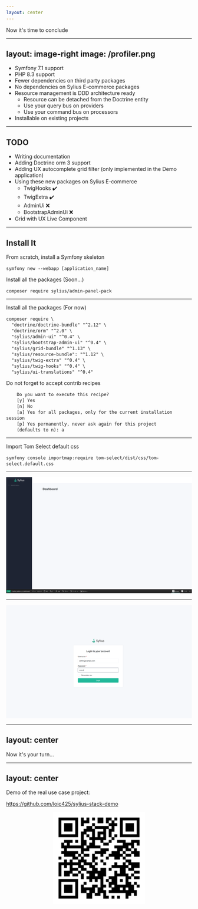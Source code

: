 ```yaml
---
layout: center
---
```


Now it's time to conclude

---
layout: image-right
image: /profiler.png
---

<v-clicks>

- Symfony 7.1 support
- PHP 8.3 support
- Fewer dependencies on third party packages
- No dependencies on Sylius E-commerce packages
- Resource management is DDD architecture ready
    - Resource can be detached from the Doctrine entity
    - Use your query bus on providers
    - Use your command bus on processors
- Installable on existing projects  

</v-clicks>

---

## TODO

<v-clicks>

- Writing documentation
- Adding Doctrine orm 3 support
- Adding UX autocomplete grid filter (only implemented in the Demo application)
- Using these new packages on Sylius E-commerce 
  - TwigHooks ✔️
  - TwigExtra ✔️
  - AdminUi ❌
  - BootstrapAdminUi ❌
- Grid with UX Live Component

</v-clicks>

---

## Install It

From scratch, install a Symfony skeleton

```shell
symfony new --webapp [application_name]
```

Install all the packages (Soon...)

```shell
composer require sylius/admin-panel-pack
```

---

Install all the packages (For now)  

```shell
composer require \
  "doctrine/doctrine-bundle" "^2.12" \
  "doctrine/orm" "^2.0" \
  "sylius/admin-ui" "^0.4" \
  "sylius/bootstrap-admin-ui" "^0.4" \
  "sylius/grid-bundle" "^1.13" \
  "sylius/resource-bundle": "^1.12" \
  "sylius/twig-extra" "^0.4" \
  "sylius/twig-hooks" "^0.4" \
  "sylius/ui-translations" "^0.4"
```

Do not forget to accept contrib recipes

```shell {4}
    Do you want to execute this recipe?
    [y] Yes
    [n] No
    [a] Yes for all packages, only for the current installation session
    [p] Yes permanently, never ask again for this project
    (defaults to n): a
```

---

Import Tom Select default css

```shell
symfony console importmap:require tom-select/dist/css/tom-select.default.css
```

---

<img src="/enjoy.png"/>

---

<img src="/admin_login.png"/>


---
layout: center
---

Now it's your turn...

---
layout: center
---

Demo of the real use case project:

https://github.com/loic425/sylius-stack-demo
<div align="center">
<img src="/demo_link.png" width="250"/>
</div>
